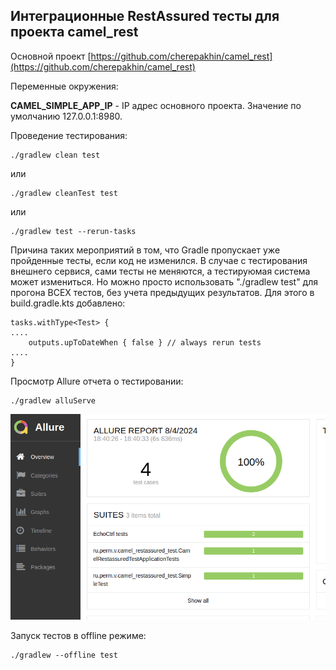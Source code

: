 ## Интеграционные RestAssured тесты для проекта camel_rest

Основной проект [https://github.com/cherepakhin/camel_rest](https://github.com/cherepakhin/camel_rest)

Переменные окружения:

__CAMEL_SIMPLE_APP_IP__ - IP адрес основного проекта. Значение по умолчанию 127.0.0.1:8980.

Проведение тестирования:

````shell
./gradlew clean test
````

или

````shell
./gradlew cleanTest test
````

или

````shell
./gradlew test --rerun-tasks
````
Причина таких мероприятий в том, что Gradle пропускает уже пройденные тесты, если код не изменился. В случае с тестирования внешнего сервися, сами тесты не меняются, а тестируюмая система может измениться. Но можно просто использовать "./gradlew test" для прогона ВСЕХ тестов, без учета предыдущих результатов. Для этого в build.gradle.kts добавлено:

````shell
tasks.withType<Test> {
....
    outputs.upToDateWhen { false } // always rerun tests
....
}
````

Просмотр Allure отчета о тестировании:

````shell
./gradlew alluServe
````

![allure report](doc/allure_report.png)

Запуск тестов в offline режиме:

````shell
./gradlew --offline test
````

